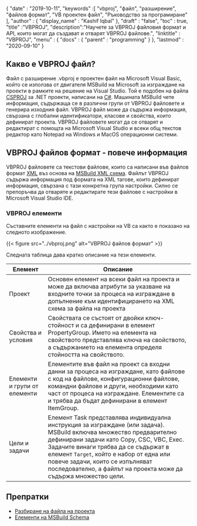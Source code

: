 {
  "date" : "2019-10-11",
  "keywords" :[ "vbproj", "файл", "разширение", "файлов формат", "VB проектен файл", "Ръководство за програмиране" ],
  "author" : {
    "display_name" : "Kashif Iqbal"
},
  "draft" : "false",
  "toc" : true,
  "title" :"VBPROJ",
  "description":"Научете за VBPROJ файловия формат и API, които могат да създават и отварят VBPROJ файлове.",
  "linktitle" : "VBPROJ",
  "menu" : {
    "docs" : {
      "parent" : "programming"
}
},
  "lastmod" : "2020-09-10"
}

## Какво е VBPROJ файл?

Файл с разширение .vbproj е проектен файл на Microsoft Visual Basic, който се използва от двигателя MSBuild на Microsoft за изграждане на проекти в рамките на решение на Visual Studio. Той е подобен на файла [CSPROJ](/bg/programming/csproj/) за .NET проекти, написани на [C#](/bg/programming/cs/). Машината MSBuild чете информация, съдържаща се в различни групи от VBPROJ файловете и генерира изходния файл. VBPROJ файл може да съдържа информация, свързана с глобални идентификатори, класове и свойства, които дефинират проекта. VBPROJ файловете могат да се отварят и редактират с помощта на Microsoft Visual Studio и всеки общ текстов редактор като Notepad на Windows и MacOS операционни системи.

## VBPROJ файлов формат - повече информация

VBPROJ файловете са текстови файлове, които са написани във файлов формат [XML](/bg/web/xml/) въз основа на [MSBuild XML схема](https://learn.microsoft.com/en-us/visualstudio/msbuild/msbuild-project-file-schema-reference?view=vs-2019). Файлът VBPROJ съдържа информация под формата на XML тагове, които дефинират информация, свързана с тази конкретна група настройки. Силно се препоръчва да отваряте и редактирате тези файлове с настройки в Microsoft Visual Studio IDE.

### VBPROJ елементи

Съставните елементи на файл с настройки на VB са както е показано на следното изображение.

{{< figure src="../vbproj.png" alt="VBPROJ файлов формат" >}}

Следната таблица дава кратко описание на тези елементи.

|Елемент|Описание|
---|---|
|Проект| Основен елемент на всеки файл на проекта и може да включва атрибути за указване на входните точки за процеса на изграждане в допълнение към идентифицирането на XML схема за файла на проекта|
|Свойства и условия| Свойствата се състоят от двойки ключ-стойност и са дефинирани в елемент PropertyGroup. Името на елемента на свойството представлява ключа на свойството, а съдържанието на елемента определя стойността на свойството.|
|Елементи и групи от елементи|Елементите във файл на проект са входни данни за процеса на изграждане, като файлове с код на файлове, конфигурационни файлове, командни файлове и други, необходими като част от процеса на изграждане. Елементите са и трябва да бъдат дефинирани в елемент ItemGroup.|
|Цели и задачи| Елемент Task представлява индивидуална инструкция за изграждане (или задача). MSBuild включва множество предварително дефинирани задачи като Copy, CSC, VBC, Exec. Задачите винаги трябва да се съдържат в елемент `Target`, който е набор от една или повече задачи, които се изпълняват последователно, а файлът на проекта може да съдържа множество цели.|

## Препратки

* [Разбиране на файла на проекта](https://learn.microsoft.com/en-us/aspnet/web-forms/overview/deployment/web-deployment-in-the-enterprise/understanding-the-project-file)
* [Елементи на MSBuild Schema](https://learn.microsoft.com/en-us/visualstudio/msbuild/msbuild-project-file-schema-reference?view=vs-2019)

